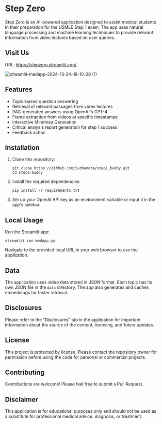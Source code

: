 # Step Zero

Step Zero is an AI-powered application designed to assist medical students in their preparation for the USMLE Step 1 exam. The app uses natural language processing and machine learning techniques to provide relevant information from video lectures based on user queries.

## Visit Us
URL: https://stepzero.streamlit.app/

![streamlit-medapp-2024-10-24-19-10-28 (1)](https://github.com/user-attachments/assets/5b610412-9ad4-480f-8659-624b05c54b21)


## Features

- Topic-based question answering
- Retrieval of relevant passages from video lectures
- RAG-generated answers using OpenAI's GPT-4
- Frame extraction from videos at specific timestamps
- Interactive Mindmap Generation
- Critical analysis report generation for step 1 success
- Feedback action

## Installation

1. Clone this repository:
   ```
   git clone https://github.com/Sudhendra/step1_buddy.git
   cd step1-buddy
   ```

2. Install the required dependencies:
   ```
   pip install -r requirements.txt
   ```

3. Set up your OpenAI API key as an environment variable or input it in the app's sidebar.

## Local Usage

Run the Streamlit app:

```
streamlit run medapp.py
```

Navigate to the provided local URL in your web browser to use the application.

## Data

The application uses video data stored in JSON format. Each topic has its own JSON file in the `data` directory. The app also generates and caches embeddings for faster retrieval.

## Disclosures

Please refer to the "Disclosures" tab in the application for important information about the source of the content, licensing, and future updates.

## License

This project is protected by license. Please contact the repository owner for permission before using the code for personal or commercial projects.

## Contributing

Contributions are welcome! Please feel free to submit a Pull Request.

## Disclaimer

This application is for educational purposes only and should not be used as a substitute for professional medical advice, diagnosis, or treatment.
